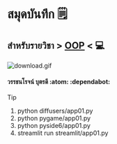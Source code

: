 # สมุดบันทึก :spiral_notepad:

## สำหรับรายวิชา > [OOP](https://wattanaroj2567.github.io/) < :computer:

![download.gif](./CatsLove.gif)
 
#### วรรธนโรจน์ บุตรดี :atom: :dependabot:

   > [!TIP]
   > 1. python diffusers/app01.py
   > 2. python pygame/app01.py 
   > 3. python pyside6/app01.py
   > 4. streamlit run streamlit/app01.py

